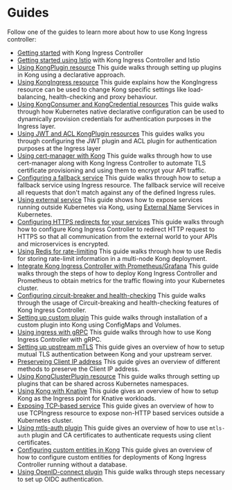 # Guides

Follow one of the guides to learn more about how to use
Kong Ingress controller:

- [Getting started](getting-started.md) with Kong Ingress Controller
- [Getting started using Istio](getting-started-istio.md) with Kong Ingress Controller and Istio
- [Using KongPlugin resource](using-kongplugin-resource.md)
  This guide walks through setting up plugins in Kong using a declarative
  approach.
- [Using KongIngress resource](using-kongingress-resource.md)
  This guide explains how the KongIngress resource can be used to change Kong
  specific settings like load-balancing, health-checking and proxy behaviour.
- [Using KongConsumer and KongCredential resources](using-consumer-credential-resource.md)
  This guide walks through how Kubernetes native declarative configuration
  can be used to dynamically provision credentials for authentication purposes
  in the Ingress layer.
- [Using JWT and ACL KongPlugin resources](configure-acl-plugin.md)
  This guides walks you through configuring the JWT plugin and ACL plugin for
  authentication purposes at the Ingress layer
- [Using cert-manager with Kong](cert-manager.md)
  This guide walks through how to use cert-manager along with Kong Ingress
  Controller to automate TLS certificate provisioning and using them
  to encrypt your API traffic.
- [Configuring a fallback service](configuring-fallback-service.md)
  This guide walks through how to setup a fallback service using Ingress
  resource. The fallback service will receive all requests that don't
  match against any of the defined Ingress rules.
- [Using external service](using-external-service.md)
  This guide shows how to expose services running outside Kubernetes via Kong,
  using [External Name](https://kubernetes.io/docs/concepts/services-networking/service/#externalname)
  Services in Kubernetes.
- [Configuring HTTPS redirects for your services](configuring-https-redirect.md)
  This guide walks through how to configure Kong Ingress Controller to
  redirect HTTP request to HTTPS so that all communication
  from the external world to your APIs and microservices is encrypted.
- [Using Redis for rate-limiting](redis-rate-limiting.md)
  This guide walks through how to use Redis for storing rate-limit information
  in a multi-node Kong deployment.
- [Integrate Kong Ingress Controller with Prometheus/Grafana](prometheus-grafana.md)
  This guide walks through the steps of how to deploy Kong Ingress Controller
  and Prometheus to obtain metrics for the traffic flowing into your
  Kubernetes cluster.
- [Configuring circuit-breaker and health-checking](configuring-health-checks.md)
  This guide walks through the usage of Circuit-breaking and health-checking
  features of Kong Ingress Controller.
- [Setting up custom plugin](setting-up-custom-plugins.md)
  This guide walks through
  installation of a custom plugin into Kong using
  ConfigMaps and Volumes.
- [Using ingress with gRPC](using-ingress-with-grpc.md)
  This guide walks through how to use Kong Ingress Controller with gRPC.
- [Setting up upstream mTLS](upstream-mtls.md)
  This guide gives an overview of how to setup mutual TLS authentication
  between Kong and your upstream server.
- [Preserveing Client IP address](preserve-client-ip.md)
  This guide gives an overview of different methods to preserve the Client
  IP address.
- [Using KongClusterPlugin resource](using-kongclusterplugin-resource.md)
  This guide walks through setting up plugins that can be shared across
  Kubernetes namespaces.
- [Using Kong with Knative](using-kong-with-knative.md)
  This guide gives an overview of how to setup Kong as the Ingress point
  for Knative workloads.
- [Exposing TCP-based service](using-tcpingress.md)
  This guide gives an overview of how to use TCPIngress resource to expose
  non-HTTP based services outside a Kubernetes cluster.
- [Using mtls-auth plugin](using-mtls-auth-plugin.md)
  This guide gives an overview of how to use `mtls-auth` plugin and CA
  certificates to authenticate requests using client certificates.
- [Configuring custom entities in Kong](configuring-custom-entities.md)
  This guide gives an overview of how to configure custom entities for
  deployments of Kong Ingress Controller running without a database.
- [Using OpenID-connect plugin](using-oidc-plugin.md)
  This guide walks through steps necessary to set up OIDC authentication.

